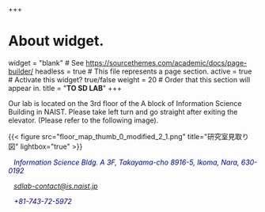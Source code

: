 +++
# About widget.
widget = "blank"  # See https://sourcethemes.com/academic/docs/page-builder/
headless = true  # This file represents a page section.
active = true  # Activate this widget? true/false
weight = 20  # Order that this section will appear in.
title = "**TO SD LAB**"
+++

Our lab is located on the 3rd floor of the A block of Information Science Building in NAIST. Please take left turn and go straight after exiting the elevator. (Please refer to the following image).

{{< figure src="floor_map_thumb_0_modified_2_1.png" title="研究室見取り図" lightbox="true" >}}

<i class="fa fa-map-marker fa-3x" aria-hidden="true" style="color:darkblue;">&ensp;</i>
<i class="" aria-hidden="true" style="color:darkblue;">Information Science Bldg. A 3F, Takayama-cho 8916-5, Ikoma, Nara, 630-0192</i>


<i class="fa fa-envelope fa-2x" aria-hidden="true" style="color:darkblue;">&ensp;</i>
<i class="" aria-hidden="true" style="color:darkblue;">sdlab-contact@is.naist.jp</i>


<i class="fa fa-phone fa-2x" aria-hidden="true" style="color:darkblue;">&thinsp;&thinsp;&thinsp;</i>
<i class="" aria-hidden="true" style="color:darkblue;">+81-743-72-5972</i>
